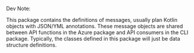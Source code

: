 Dev Note: 

This package contains the definitions of messages, usually plan Kotlin objects with JSON/YML annotations.
These message objects are shared between API functions in the Azure package and API consumers in the CLI package.
Typically, the classes defined in this package will just be data structure definitions.